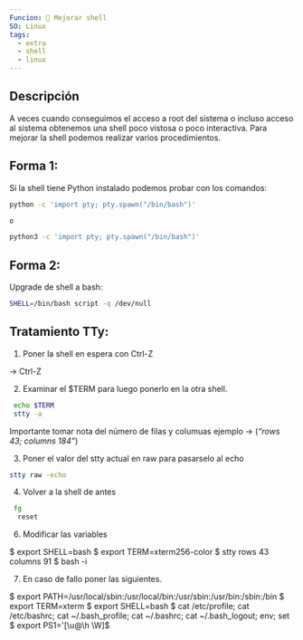 ```yaml
---
Funcion: 🚀 Mejorar shell
SO: Linux
tags:
  - extra
  - shell
  - linux
---
```


## Descripción 

A veces cuando conseguimos el acceso a root del sistema o incluso acceso al sistema obtenemos una shell poco vistosa o poco interactiva. Para mejorar la shell podemos realizar varios procedimientos.

## Forma 1:

Si la shell tiene Python instalado podemos probar con los comandos:

```bash
python -c 'import pty; pty.spawn("/bin/bash")'

o

python3 -c 'import pty; pty.spawn("/bin/bash")'

```

## Forma 2:

Upgrade de shell a bash:

```bash
SHELL=/bin/bash script -q /dev/null
```

## Tratamiento TTy:

1. Poner la shell en espera con Ctrl-Z

-> Ctrl-Z

2. Examinar el $TERM para luego ponerlo en la otra shell.

```bash
 echo $TERM
 stty -a
```

Importante tomar nota del número de filas y columuas ejemplo -> (_“rows 43; columns 184”_)

3. Poner el valor del stty actual en raw para pasarselo al echo

```bash
stty raw -echo
```

4. Volver a la shell de antes

```bash
 fg
  reset
```

6. Modificar las variables

$ export SHELL=bash
$ export TERM=xterm256-color
$ stty rows 43 columns 91
$ bash -i

7. En caso de fallo poner las siguientes.

$ export PATH=/usr/local/sbin:/usr/local/bin:/usr/sbin:/usr/bin:/sbin:/bin
$ export TERM=xterm
$ export SHELL=bash
$ cat /etc/profile; cat /etc/bashrc; cat ~/.bash_profile; cat ~/.bashrc; cat ~/.bash_logout; env; set
$ export PS1='[\u@\h \W]\$